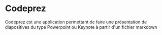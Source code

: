 # Codeprez
Codeprez est une application permettant de faire une présentation de diapositives du type Powerpoint ou Keynote à partir d'un fichier markdown
